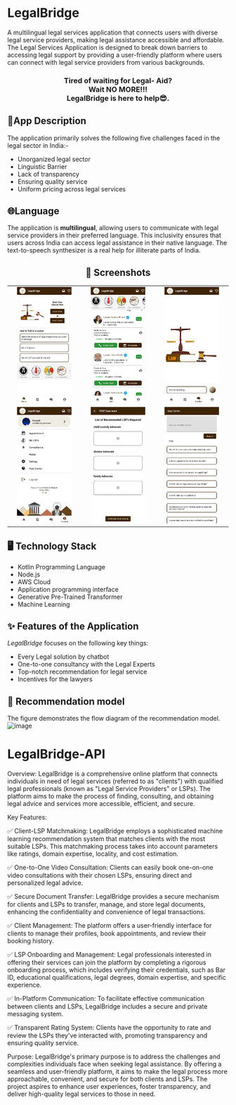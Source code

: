 # LegalBridge



A multilingual legal services application that connects users with diverse legal service providers, making legal assistance accessible and affordable. The Legal Services Application is designed to break down barriers to accessing legal support by providing a user-friendly platform where users can connect with legal service providers from various backgrounds.

<h3 align = "center">Tired of waiting for Legal- Aid? <br>   Wait NO MORE!!!  <br>   LegalBridge is here to help😎.
</h3> 

## 📜App Description
 
The application primarily solves the following five challenges faced in the legal sector in India:-
+ Unorganized legal sector
+ Linguistic Barrier 
+ Lack of transparency
+ Ensuring quality service
+ Uniform pricing across legal services


## 🌐Language

The application is **multilingual**, allowing users to communicate with legal service providers in their preferred language. This inclusivity ensures that users across India can access legal assistance in their native language. The text-to-speech synthesizer is a real help for illiterate parts of India.

<h2 align=center>📸 Screenshots</h2>






||||
|:----------------------------------------:|:-----------------------------------------:|:-----------------------------------------:|
| <img src= "https://github.com/NehaVns/Taaveez/blob/master/Screenshot_20231220_160621_LegalBridge.jpg" width="80%" height="70%"> | <img src= "https://github.com/NehaVns/Taaveez/blob/master/Screenshot_20231220_160627_LegalBridge.jpg" width="80%" height="70%"> | <img src= "https://github.com/NehaVns/Taaveez/blob/master/Screenshot_20231220_160637_LegalBridge.jpg" width="80%" height="70%"> |
| <img src= "https://github.com/NehaVns/Taaveez/blob/master/Screenshot_20231220_160824_LegalBridge.jpg" width="80%" height="70%"> | <img src= "https://github.com/NehaVns/Taaveez/blob/master/Screenshot_20231220_160859_LegalBridge.jpg" width="80%" height="70%"> | <img src= "https://github.com/NehaVns/Taaveez/blob/master/Screenshot_20231220_160907_LegalBridge.jpg" width="80%" height="70%"> |




## 🖥️ Technology Stack

- Kotlin Programming Language
- Node.js
- AWS Cloud
- Application programming interface
- Generative Pre-Trained Transformer
- Machine Learning


## ✨ Features of the Application 
_LegalBridge_ focuses on the following key things:
- Every Legal solution by chatbot
- One-to-one consultancy with the Legal Experts
- Top-notch recommendation for legal service
- Incentives for the lawyers


## 🧠 Recommendation model
The figure demonstrates the flow diagram of the recommendation model.
![image](https://github.com/NehaVns/Taaveez/assets/95272322/31326df7-0a63-46f4-bea8-2b7986658928)


# LegalBridge-API
Overview:
LegalBridge is a comprehensive online platform that connects individuals in need of legal services (referred to as "clients") with qualified legal professionals (known as "Legal Service Providers" or LSPs). The platform aims to make the process of finding, consulting, and obtaining legal advice and services more accessible, efficient, and secure.

Key Features:

✅ Client-LSP Matchmaking: LegalBridge employs a sophisticated machine learning recommendation system that matches clients with the most suitable LSPs. This matchmaking process takes into account parameters like ratings, domain expertise, locality, and cost estimation.

✅ One-to-One Video Consultation: Clients can easily book one-on-one video consultations with their chosen LSPs, ensuring direct and personalized legal advice.

✅ Secure Document Transfer: LegalBridge provides a secure mechanism for clients and LSPs to transfer, manage, and store legal documents, enhancing the confidentiality and convenience of legal transactions.

✅ Client Management: The platform offers a user-friendly interface for clients to manage their profiles, book appointments, and review their booking history.

✅ LSP Onboarding and Management: Legal professionals interested in offering their services can join the platform by completing a rigorous onboarding process, which includes verifying their credentials, such as Bar ID, educational qualifications, legal degrees, domain expertise, and specific experience.

✅ In-Platform Communication: To facilitate effective communication between clients and LSPs, LegalBridge includes a secure and private messaging system.

✅ Transparent Rating System: Clients have the opportunity to rate and review the LSPs they've interacted with, promoting transparency and ensuring quality service.

Purpose:
LegalBridge's primary purpose is to address the challenges and complexities individuals face when seeking legal assistance. By offering a seamless and user-friendly platform, it aims to make the legal process more approachable, convenient, and secure for both clients and LSPs. The project aspires to enhance user experiences, foster transparency, and deliver high-quality legal services to those in need.
